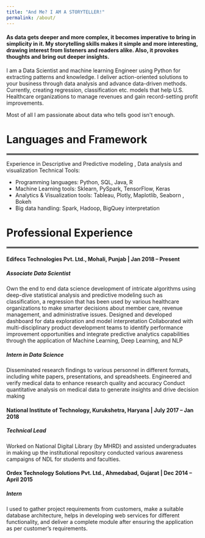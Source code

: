```yaml
---
title: "And Me? I AM A STORYTELLER!"
permalink: /about/
---
```


#### As data gets deeper and more complex, it becomes imperative to bring in simplicity in it. My storytelling skills makes it simple and more interesting, drawing interest from listeners and readers alike. Also, it provokes thoughts and bring out deeper insights.

I am a Data Scientist and machine learning Engineer using Python for extracting patterns and knowledge. I deliver action-oriented solutions to your business through data analysis and advance data-driven methods. Currently, creating regression, classification etc. models that help U.S. Healthcare organizations to manage revenues and gain record-setting profit improvements.

Most of all I am passionate about data who tells good isn't enough. 

# Languages and Framework
<hr style="border:2px solid gray">

Experience in  Descriptive and Predictive modeling , Data analysis and visualization
Technical Tools:
- Programming languages: Python, SQL, Java, R
- Machine Learning tools: Sklearn, PySpark, TensorFlow, Keras
- Analytics & Visualization tools: Tableau, Plotly, Maplotlib, Seaborn , Bokeh  
- Big data handling: Spark, Hadoop, BigQuey interpretation

# Professional Experience
<hr style="border:2px solid gray">

#### Edifecs Technologies Pvt. Ltd., Mohali, Punjab | Jan 2018 – Present
##### Associate Data Scientist

Own the end to end data science development of intricate algorithms using deep-dive statistical analysis and predictive modeling such as classification, a regression that has been used by various healthcare organizations to make smarter decisions about member care, revenue management, and administrative issues.
Designed and developed dashboard for data exploration and model interpretation
Collaborated with multi-disciplinary product development teams to identify performance improvement opportunities and integrate predictive analytics capabilities through the application of Machine Learning, Deep Learning, and NLP

##### Intern in Data Science
Disseminated research findings to various personnel in different formats, including white papers, presentations, and spreadsheets.
Engineered and verify medical data to enhance research quality and accuracy
Conduct quantitative analysis on medical data to generate insights and drive decision making

#### National Institute of Technology, Kurukshetra, Haryana | July 2017 – Jan 2018
##### Technical Lead

Worked on National Digital Library (by MHRD) and assisted undergraduates in making up the institutional repository 
conducted various awareness campaigns of NDL for students and faculties.

#### Ordex Technology Solutions Pvt. Ltd., Ahmedabad, Gujarat | Dec 2014 – April 2015
##### Intern
I used to gather project requirements from customers, make a suitable database architecture, helps in developing web services for different functionality, and deliver a complete module after ensuring the application as per customer’s requirements.




